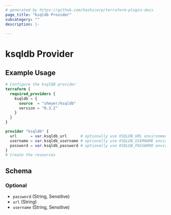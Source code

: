 ```yaml
---
# generated by https://github.com/hashicorp/terraform-plugin-docs
page_title: "ksqldb Provider"
subcategory: ""
description: |-
  
---
```


# ksqldb Provider



## Example Usage

```terraform
# Configure the ksqlDB provider
terraform {
  required_providers {
    ksqldb = {
      source  = "shmyer/ksqldb"
      version = "0.3.2"
    }
  }
}

provider "ksqldb" {
  url      = var.ksqldb_url      # optionally use KSQLDB_URL environment variable
  username = var.ksqldb_username # optionally use KSQLDB_USERNAME environment variable
  password = var.ksqldb_password # optionally use KSQLDB_PASSWORD environment variable
}
# Create the resources
```

<!-- schema generated by tfplugindocs -->
## Schema

### Optional

- `password` (String, Sensitive)
- `url` (String)
- `username` (String, Sensitive)
